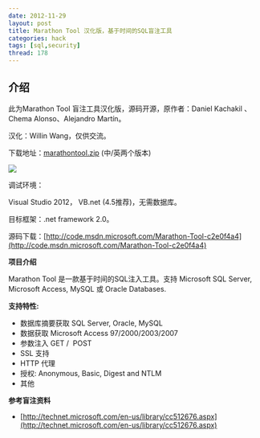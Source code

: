 ```yaml
---
date: 2012-11-29
layout: post
title: Marathon Tool 汉化版，基于时间的SQL盲注工具
categories: hack
tags: [sql,security]
thread: 178
---
```


## 介绍

此为Marathon Tool 盲注工具汉化版，源码开源，原作者：Daniel Kachakil 、Chema Alonso、Alejandro Martín。

汉化：Willin Wang，仅供交流。

下载地址：[marathontool.zip](http://willin.org/wp-content/uploads/2012/11/marathontool.zip) (中/英两个版本)

<!-- more -->

![](http://code.msdn.microsoft.com/site/view/file/71397/1/QQ%E6%88%AA%E5%9B%BE20121129173537.png)

调试环境：

Visual Studio 2012， VB.net (4.5推荐)，无需数据库。

目标框架：.net framework 2.0。

源码下载：[http://code.msdn.microsoft.com/Marathon-Tool-c2e0f4a4](http://code.msdn.microsoft.com/Marathon-Tool-c2e0f4a4)

**项目介绍**

Marathon Tool 是一款基于时间的SQL注入工具。支持 Microsoft SQL Server, Microsoft Access, MySQL 或 Oracle Databases.

**支持特性:**

*   数据库摘要获取 SQL Server, Oracle, MySQL
*   数据获取 Microsoft Access 97/2000/2003/2007
*   参数注入 GET /  POST
*   SSL 支持
*   HTTP 代理
*   授权: Anonymous, Basic, Digest and NTLM
*   其他


**参考盲注资料**

*   [http://technet.microsoft.com/en-us/library/cc512676.aspx](http://technet.microsoft.com/en-us/library/cc512676.aspx)